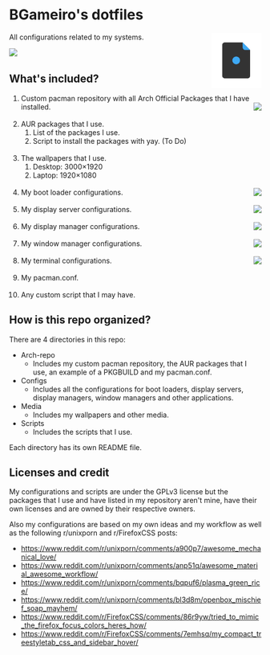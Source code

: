 # BGameiro's dotfiles

<img align="right" width="100" height="auto" src="dotfiles-logo.png">

All configurations related to my systems.

[<img src="https://img.shields.io/github/contributors/BGameiro76/dotfiles.svg?label=Contributors" />](https://github.com/BGameiro76/dotfiles/graphs/contributors)

## What's included?

1.  Custom pacman repository with all Arch Official Packages that I have installed.
[<img align="right" src="https://img.shields.io/github/release/BGameiro76/dotfiles.svg" />](https://github.com/BGameiro76/dotfiles/releases/latest)
<br><br>
2.  AUR packages that I use.
    1.  List of the packages I use.
    2.  Script to install the packages with yay. (To Do)
<br><br>
3.  The wallpapers that I use.
    1.  Desktop: 3000×1920
    2.  Laptop: 1920×1080
<br><br>
4.  My boot loader configurations.
[<img align="right" src="https://img.shields.io/badge/Boot loader-systemd boot-blue.svg" />]()
<br><br>
5.  My display server configurations.
[<img align="right" src="https://img.shields.io/badge/Display server-Xorg-blue.svg" />]()
<br><br>
6.  My display manager configurations.
[<img align="right" src="https://img.shields.io/badge/Display manager-LightDM-blue.svg" />]()
<br><br>
7.  My window manager configurations.
[<img align="right" src="https://img.shields.io/badge/Window manager-AwesomeWM-blue.svg" />]()
<br><br>
8.  My terminal configurations.
[<img align="right" src="https://img.shields.io/badge/Terminal-urxvt + fish-blue.svg" />]()
<br><br>
9.  My pacman.conf.
<br><br>
10.  Any custom script that I may have.

## How is this repo organized?

There are 4 directories in this repo:
*   Arch-repo
    *   Includes my custom pacman repository, the AUR packages that I use, an example of a PKGBUILD and my pacman.conf.
*   Configs
    *   Includes all the configurations for boot loaders, display servers, display managers, window managers and other applications.
*   Media
    *   Includes my wallpapers and other media.
*   Scripts
    *   Includes the scripts that I use.

Each directory has its own README file.

## Licenses and credit

My configurations and scripts are under the GPLv3 license but the packages that I use and have listed in my repository aren't mine, have their own licenses and are owned by their respective owners.

Also my configurations are based on my own ideas and my workflow as well as the following r/unixporn and r/FirefoxCSS posts:

*   https://www.reddit.com/r/unixporn/comments/a900p7/awesome_mechanical_love/
*   https://www.reddit.com/r/unixporn/comments/anp51q/awesome_material_awesome_workflow/
*   https://www.reddit.com/r/unixporn/comments/bqpuf6/plasma_green_rice/
*   https://www.reddit.com/r/unixporn/comments/bl3d8m/openbox_mischief_soap_mayhem/
*   https://www.reddit.com/r/FirefoxCSS/comments/86r9yw/tried_to_mimic_the_firefox_focus_colors_heres_how/
*   https://www.reddit.com/r/FirefoxCSS/comments/7emhsq/my_compact_treestyletab_css_and_sidebar_hover/
